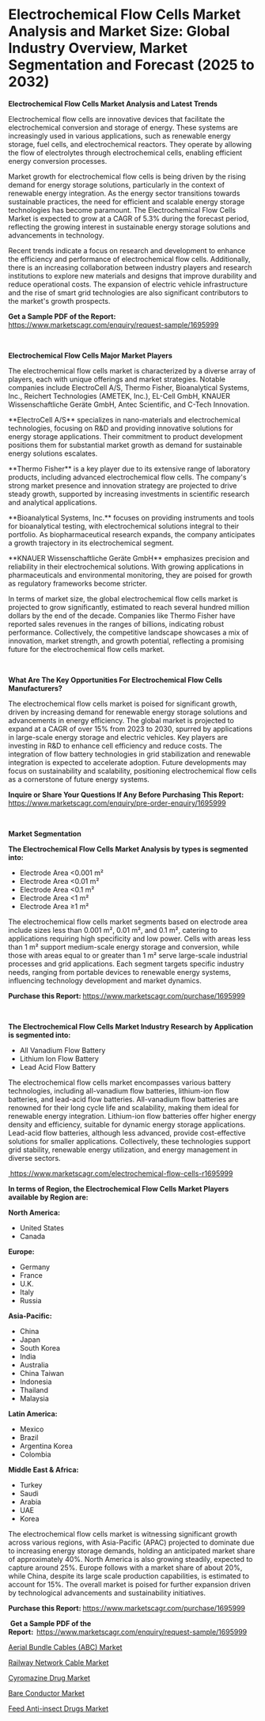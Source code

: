 <p><h1>Electrochemical Flow Cells Market Analysis and Market Size: Global Industry Overview, Market Segmentation and Forecast (2025 to 2032)</h1></p><p><strong>Electrochemical Flow Cells Market Analysis and Latest Trends</strong></p>
<p><p>Electrochemical flow cells are innovative devices that facilitate the electrochemical conversion and storage of energy. These systems are increasingly used in various applications, such as renewable energy storage, fuel cells, and electrochemical reactors. They operate by allowing the flow of electrolytes through electrochemical cells, enabling efficient energy conversion processes. </p><p>Market growth for electrochemical flow cells is being driven by the rising demand for energy storage solutions, particularly in the context of renewable energy integration. As the energy sector transitions towards sustainable practices, the need for efficient and scalable energy storage technologies has become paramount. The Electrochemical Flow Cells Market is expected to grow at a CAGR of 5.3% during the forecast period, reflecting the growing interest in sustainable energy storage solutions and advancements in technology.</p><p>Recent trends indicate a focus on research and development to enhance the efficiency and performance of electrochemical flow cells. Additionally, there is an increasing collaboration between industry players and research institutions to explore new materials and designs that improve durability and reduce operational costs. The expansion of electric vehicle infrastructure and the rise of smart grid technologies are also significant contributors to the market's growth prospects.</p></p>
<p><strong>Get a Sample PDF of the Report:&nbsp;</strong> <a href="https://www.marketscagr.com/enquiry/request-sample/1695999?utm_campaign=2095&utm_medium=2&utm_source=Github&utm_content=ia&utm_term=27032025&utm_id=electrochemical-flow-cells">https://www.marketscagr.com/enquiry/request-sample/1695999</a></p>
<p>&nbsp;</p>
<p><strong>Electrochemical Flow Cells Major Market Players</strong></p>
<p><p>The electrochemical flow cells market is characterized by a diverse array of players, each with unique offerings and market strategies. Notable companies include ElectroCell A/S, Thermo Fisher, Bioanalytical Systems, Inc., Reichert Technologies (AMETEK, Inc.), EL-Cell GmbH, KNAUER Wissenschaftliche Geräte GmbH, Antec Scientific, and C-Tech Innovation.</p><p>**ElectroCell A/S** specializes in nano-materials and electrochemical technologies, focusing on R&D and providing innovative solutions for energy storage applications. Their commitment to product development positions them for substantial market growth as demand for sustainable energy solutions escalates.</p><p>**Thermo Fisher** is a key player due to its extensive range of laboratory products, including advanced electrochemical flow cells. The company's strong market presence and innovation strategy are projected to drive steady growth, supported by increasing investments in scientific research and analytical applications.</p><p>**Bioanalytical Systems, Inc.** focuses on providing instruments and tools for bioanalytical testing, with electrochemical solutions integral to their portfolio. As biopharmaceutical research expands, the company anticipates a growth trajectory in its electrochemical segment.</p><p>**KNAUER Wissenschaftliche Geräte GmbH** emphasizes precision and reliability in their electrochemical solutions. With growing applications in pharmaceuticals and environmental monitoring, they are poised for growth as regulatory frameworks become stricter.</p><p>In terms of market size, the global electrochemical flow cells market is projected to grow significantly, estimated to reach several hundred million dollars by the end of the decade. Companies like Thermo Fisher have reported sales revenues in the ranges of billions, indicating robust performance. Collectively, the competitive landscape showcases a mix of innovation, market strength, and growth potential, reflecting a promising future for the electrochemical flow cells market.</p></p>
<p>&nbsp;</p>
<p><strong>What Are The Key Opportunities For Electrochemical Flow Cells Manufacturers?</strong></p>
<p><p>The electrochemical flow cells market is poised for significant growth, driven by increasing demand for renewable energy storage solutions and advancements in energy efficiency. The global market is projected to expand at a CAGR of over 15% from 2023 to 2030, spurred by applications in large-scale energy storage and electric vehicles. Key players are investing in R&D to enhance cell efficiency and reduce costs. The integration of flow battery technologies in grid stabilization and renewable integration is expected to accelerate adoption. Future developments may focus on sustainability and scalability, positioning electrochemical flow cells as a cornerstone of future energy systems.</p></p>
<p><strong>Inquire or Share Your Questions If Any Before Purchasing This Report:</strong> <a href="https://www.marketscagr.com/enquiry/pre-order-enquiry/1695999?utm_campaign=2095&utm_medium=2&utm_source=Github&utm_content=ia&utm_term=27032025&utm_id=electrochemical-flow-cells">https://www.marketscagr.com/enquiry/pre-order-enquiry/1695999</a></p>
<p>&nbsp;</p>
<p><strong>Market Segmentation</strong></p>
<p><strong>The Electrochemical Flow Cells Market Analysis by types is segmented into:</strong></p>
<p><ul><li>Electrode Area <0.001 m²</li><li>Electrode Area <0.01 m²</li><li>Electrode Area <0.1 m²</li><li>Electrode Area <1 m²</li><li>Electrode Area ≥1 m²</li></ul></p>
<p><p>The electrochemical flow cells market segments based on electrode area include sizes less than 0.001 m², 0.01 m², and 0.1 m², catering to applications requiring high specificity and low power. Cells with areas less than 1 m² support medium-scale energy storage and conversion, while those with areas equal to or greater than 1 m² serve large-scale industrial processes and grid applications. Each segment targets specific industry needs, ranging from portable devices to renewable energy systems, influencing technology development and market dynamics.</p></p>
<p><strong>Purchase this Report:&nbsp;</strong><a href="https://www.marketscagr.com/purchase/1695999?utm_campaign=2095&utm_medium=2&utm_source=Github&utm_content=ia&utm_term=27032025&utm_id=electrochemical-flow-cells">https://www.marketscagr.com/purchase/1695999</a></p>
<p>&nbsp;</p>
<p><strong>The Electrochemical Flow Cells Market Industry Research by Application is segmented into:</strong></p>
<p><ul><li>All Vanadium Flow Battery</li><li>Lithium Ion Flow Battery</li><li>Lead Acid Flow Battery</li></ul></p>
<p><p>The electrochemical flow cells market encompasses various battery technologies, including all-vanadium flow batteries, lithium-ion flow batteries, and lead-acid flow batteries. All-vanadium flow batteries are renowned for their long cycle life and scalability, making them ideal for renewable energy integration. Lithium-ion flow batteries offer higher energy density and efficiency, suitable for dynamic energy storage applications. Lead-acid flow batteries, although less advanced, provide cost-effective solutions for smaller applications. Collectively, these technologies support grid stability, renewable energy utilization, and energy management in diverse sectors.</p></p>
<p><a href="https://www.marketscagr.com/electrochemical-flow-cells-r1695999?utm_campaign=2095&utm_medium=2&utm_source=Github&utm_content=ia&utm_term=27032025&utm_id=electrochemical-flow-cells">&nbsp;https://www.marketscagr.com/electrochemical-flow-cells-r1695999</a></p>
<p><strong>In terms of Region, the Electrochemical Flow Cells Market Players available by Region are:</strong></p>
<p>
    <p> <strong> North America: </strong>
        <ul>
            <li>United States</li>
            <li>Canada</li>
        </ul>
        </p> 
    <p> <strong> Europe: </strong>
        <ul>
            <li>Germany</li>
            <li>France</li>
            <li>U.K.</li>
            <li>Italy</li>
            <li>Russia</li>
        </ul>
        </p> 
    <p> <strong> Asia-Pacific: </strong>
        <ul>
            <li>China</li>
            <li>Japan</li>
            <li>South Korea</li>
            <li>India</li>
            <li>Australia</li>
            <li>China Taiwan</li>
            <li>Indonesia</li>
            <li>Thailand</li>
            <li>Malaysia</li>
        </ul>
        </p> 
    <p> <strong> Latin America: </strong>
        <ul>
            <li>Mexico</li>
            <li>Brazil</li>
            <li>Argentina Korea</li>
            <li>Colombia</li>
        </ul>
        </p> 
    <p> <strong> Middle East & Africa: </strong>
        <ul>
            <li>Turkey</li>
            <li>Saudi</li>
            <li>Arabia</li>
            <li>UAE</li>
            <li>Korea</li>
        </ul>
    </p>
    </p>
<p><p>The electrochemical flow cells market is witnessing significant growth across various regions, with Asia-Pacific (APAC) projected to dominate due to increasing energy storage demands, holding an anticipated market share of approximately 40%. North America is also growing steadily, expected to capture around 25%. Europe follows with a market share of about 20%, while China, despite its large scale production capabilities, is estimated to account for 15%. The overall market is poised for further expansion driven by technological advancements and sustainability initiatives.</p></p>
<p><strong>Purchase this Report: </strong><a href="https://www.marketscagr.com/purchase/1695999?utm_campaign=2095&utm_medium=2&utm_source=Github&utm_content=ia&utm_term=27032025&utm_id=electrochemical-flow-cells">https://www.marketscagr.com/purchase/1695999</a></p>
<p>&nbsp;<strong>Get a Sample PDF of the Report:&nbsp;&nbsp;</strong><a href="https://www.marketscagr.com/enquiry/request-sample/1695999?utm_campaign=2095&utm_medium=2&utm_source=Github&utm_content=ia&utm_term=27032025&utm_id=electrochemical-flow-cells">https://www.marketscagr.com/enquiry/request-sample/1695999</a></p>
<p><strong></strong></p>
<p><p><a href="https://github.com/iperitvik8/Market-Research-Report-List-1/blob/main/aerial-bundle-cables-abc-market.md?utm_campaign=2095&utm_medium=2&utm_source=Github&utm_content=ia&utm_term=27032025&utm_id=electrochemical-flow-cells">Aerial Bundle Cables (ABC) Market</a></p><p><a href="https://github.com/frodanlert/Market-Research-Report-List-1/blob/main/railway-network-cable-market.md?utm_campaign=2095&utm_medium=2&utm_source=Github&utm_content=ia&utm_term=27032025&utm_id=electrochemical-flow-cells">Railway Network Cable Market</a></p><p><a href="https://github.com/zdybelzinn/Market-Research-Report-List-1/blob/main/cyromazine-drug-market.md?utm_campaign=2095&utm_medium=2&utm_source=Github&utm_content=ia&utm_term=27032025&utm_id=electrochemical-flow-cells">Cyromazine Drug Market</a></p><p><a href="https://github.com/kadutjoelly83/Market-Research-Report-List-1/blob/main/bare-conductor-market.md?utm_campaign=2095&utm_medium=2&utm_source=Github&utm_content=ia&utm_term=27032025&utm_id=electrochemical-flow-cells">Bare Conductor Market</a></p><p><a href="https://github.com/ilanarohalgh/Market-Research-Report-List-1/blob/main/feed-anti-insect-drugs-market.md?utm_campaign=2095&utm_medium=2&utm_source=Github&utm_content=ia&utm_term=27032025&utm_id=electrochemical-flow-cells">Feed Anti-insect Drugs Market</a></p></p>